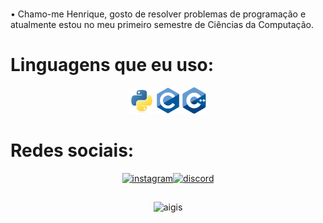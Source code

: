 <h1></h1>
<p> • Chamo-me Henrique, gosto de resolver problemas de programação e atualmente estou no meu primeiro semestre de Ciências da Computação.</p>
<h1>Linguagens que eu uso:</h1>
<div align="center">
<p><a target="_blank" href="https://raw.githubusercontent.com/devicons/devicon/master/icons/python/python-original.svg" style="display: inline-block;"><img src="https://raw.githubusercontent.com/devicons/devicon/master/icons/python/python-original.svg" alt="python" width="42" height="42" /></a><a target="_blank" href="https://raw.githubusercontent.com/devicons/devicon/master/icons/c/c-original.svg" style="display: inline-block;"><img src="https://raw.githubusercontent.com/devicons/devicon/master/icons/c/c-original.svg" alt="c" width="42" height="42" /></a><a target="_blank" href="https://raw.githubusercontent.com/devicons/devicon/master/icons/cplusplus/cplusplus-original.svg" style="display: inline-block;"><img src="https://raw.githubusercontent.com/devicons/devicon/master/icons/cplusplus/cplusplus-original.svg" alt="cplusplus" width="42" height="42" /></a></p>
</div>
<h1>Redes sociais:</h1>
<div align="center">
<p><a target="_blank" href="https://www.instagram.com/henrique_reinaldi" style="display: inline-block;"><img src="https://img.shields.io/badge/-Instagram-%23044F88?style=for-the-badge&logo=instagram" alt="instagram" /></a><a target="_blank" href="https://discord.com/users/345917375519916034" style="display: inline-block;"><img src="https://img.shields.io/badge/-Discord-%23424549?style=for-the-badge&logo=discord&logoColor=white" alt="discord" /></a></p>
</div>
<h2></h2>
<div align="center"><img alaing=center alt="aigis" src="https://i.imgur.com/ubEqhsW.gif"/></div>
